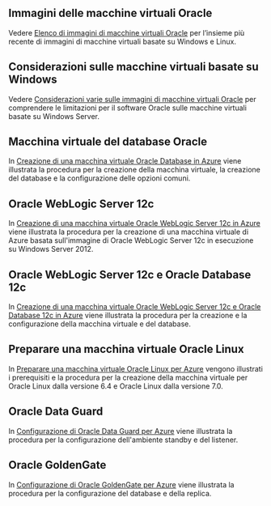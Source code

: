 

## Immagini delle macchine virtuali Oracle
Vedere [Elenco di immagini di macchine virtuali Oracle](../articles/virtual-machines/virtual-machines-linux-classic-oracle-images.md) per l’insieme più recente di immagini di macchine virtuali basate su Windows e Linux.

## Considerazioni sulle macchine virtuali basate su Windows
Vedere [Considerazioni varie sulle immagini di macchine virtuali Oracle](../articles/virtual-machines/virtual-machines-windows-classic-oracle-considerations.md) per comprendere le limitazioni per il software Oracle sulle macchine virtuali basate su Windows Server.

## Macchina virtuale del database Oracle
In [Creazione di una macchina virtuale Oracle Database in Azure](../articles/virtual-machines/virtual-machines-windows-classic-create-oracle-database.md) viene illustrata la procedura per la creazione della macchina virtuale, la creazione del database e la configurazione delle opzioni comuni.

## Oracle WebLogic Server 12c
In [Creazione di una macchina virtuale Oracle WebLogic Server 12c in Azure](../articles/virtual-machines/virtual-machines-windows-create-oracle-weblogic-server-12c.md) viene illustrata la procedura per la creazione di una macchina virtuale di Azure basata sull'immagine di Oracle WebLogic Server 12c in esecuzione su Windows Server 2012.

## Oracle WebLogic Server 12c e Oracle Database 12c
In [Creazione di una macchina virtuale Oracle WebLogic Server 12c e Oracle Database 12c in Azure](../articles/virtual-machines/virtual-machines-windows-create-oracle-weblogic-server-12c-database.md) viene illustrata la procedura per la creazione e la configurazione della macchina virtuale e del database.

## Preparare una macchina virtuale Oracle Linux
In [Preparare una macchina virtuale Oracle Linux per Azure](../articles/virtual-machines/virtual-machines-linux-prepare-oracle.md) vengono illustrati i prerequisiti e la procedura per la creazione della macchina virtuale per Oracle Linux dalla versione 6.4 e Oracle Linux dalla versione 7.0.

## Oracle Data Guard
In [Configurazione di Oracle Data Guard per Azure](../articles/virtual-machines/virtual-machines-windows-classic-configure-oracle-data-guard.md) viene illustrata la procedura per la configurazione dell'ambiente standby e del listener.

## Oracle GoldenGate
In [Configurazione di Oracle GoldenGate per Azure](../articles/virtual-machines/virtual-machines-windows-classic-configure-oracle-goldengate.md) viene illustrata la procedura per la configurazione del database e della replica.

<!---HONumber=AcomDC_0330_2016-->